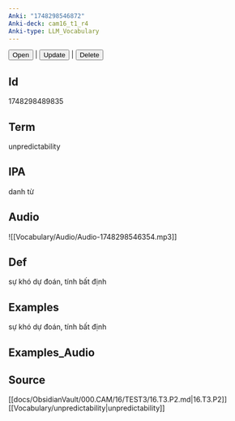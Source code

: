 ```yaml
---
Anki: "1748298546872"
Anki-deck: cam16_t1_r4
Anki-type: LLM_Vocabulary
---
```

<button class="anki-btn-open">Open</button> | <button class="anki-btn-update">Update</button> | <button class="anki-btn-delete">Delete</button>

## Id
 1748298489835
## Term
unpredictability
## IPA
danh từ

## Audio
![[Vocabulary/Audio/Audio-1748298546354.mp3]]
## Def
sự khó dự đoán, tính bất định
## Examples
sự khó dự đoán, tính bất định
## Examples_Audio

## Source
 [[docs/ObsidianVault/000.CAM/16/TEST3/16.T3.P2.md|16.T3.P2]]
[[Vocabulary/unpredictability|unpredictability]]